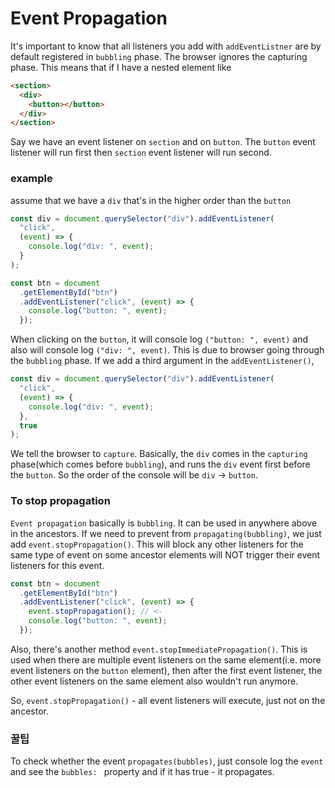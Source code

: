 # Event Propagation

It's important to know that all listeners you add with `addEventListner` are by default registered in `bubbling` phase. The browser ignores the capturing phase. This means that if I have a nested element like 

```html
<section>
  <div>
    <button></button>
  </div>
</section>
```
Say we have an event listener on `section` and on `button`. The `button` event listener will run first then `section` event listener will run second.

### example
assume that we have a `div` that's in the higher order than the `button`

```javascript
const div = document.querySelector("div").addEventListener(
  "click",
  (event) => {
    console.log("div: ", event);
  }
);

const btn = document
  .getElementById("btn")
  .addEventListener("click", (event) => {
    console.log("button: ", event);
  });

```

When clicking on the `button`, it will console log `("button: ", event)` and also will console log `("div: ", event)`. This is due to browser going through the `bubbling` phase.
If we add a third argument in the `addEventListener()`,

```javascript
const div = document.querySelector("div").addEventListener(
  "click",
  (event) => {
    console.log("div: ", event);
  },
  true
);
```
We tell the browser to `capture`. Basically, the `div` comes in the `capturing` phase(which comes before `bubbling`), and runs the `div` event first before the `button`. So the order of the console will be `div` -> `button`.

### To stop propagation
`Event propagation` basically is `bubbling`. It can be used in anywhere above in the ancestors.
If we need to prevent from `propagating(bubbling)`, we just add `event.stopPropagation()`. This will block any other listeners for the same type of event on some ancestor elements will NOT trigger their event listeners for this event.

```javascript
const btn = document
  .getElementById("btn")
  .addEventListener("click", (event) => {
    event.stopPropagation(); // <-
    console.log("button: ", event);
  });
```

Also, there's another method `event.stopImmediatePropagation()`. This is used when there are multiple event listeners on the same element(i.e. more event listeners on the `button` element), then after the first event listener, the other event listeners on the same element also wouldn't run anymore.

So, `event.stopPropagation()` - all event listeners will execute, just not on the ancestor.

### 꿀팁
To check whether the event `propagates(bubbles)`, just console log the `event` and see the `bubbles: ` property and if it has true - it propagates.